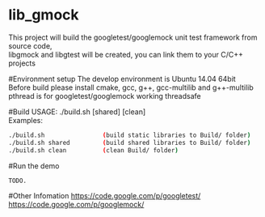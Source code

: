 # lib_gmock 
This project will build the googletest/googlemock unit test framework from source code,  
libgmock and libgtest will be created, you can link them to your C/C++  projects  

#Environment setup
The develop environment is Ubuntu 14.04 64bit  
Before build please install cmake, gcc, g++, gcc-multilib and g++-multilib  
pthread is for googletest/googlemock working threadsafe  

#Build
USAGE: ./build.sh [shared] [clean]  
Examples:  
```sh
./build.sh                (build static libraries to Build/ folder)
./build.sh shared         (build shared libraries to Build/ folder)
./build.sh clean          (clean Build/ folder)
```

#Run the demo
```sh
TODO.
```

#Other Infomation
  https://code.google.com/p/googletest/  
  https://code.google.com/p/googlemock/  

